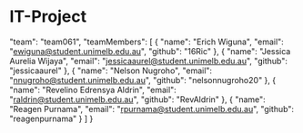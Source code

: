 # IT-Project
"team": "team061",
  "teamMembers": [
    {
      "name": "Erich Wiguna",
      "email": "ewiguna@student.unimelb.edu.au",
      "github": "16Ric"
    },
    {
      "name": "Jessica Aurelia Wijaya",
      "email": "jessicaaurel@student.unimelb.edu.au",
      "github": "jessicaaurel"
    },
    {
      "name": "Nelson Nugroho",
      "email": "nnugroho@student.unimelb.edu.au",
      "github": "nelsonnugroho20"
    },
    {
      "name": "Revelino Edrensya Aldrin",
      "email": "raldrin@student.unimelb.edu.au",
      "github": "RevAldrin"
    },
    {
      "name": "Reagen Purnama",
      "email": "rpurnama@student.unimelb.edu.au",
      "github": "reagenpurnama"
    }
  ]
}
